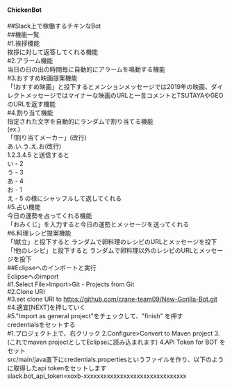 #### ChickenBot  
##Slack上で稼働するチキンなBot    
##機能一覧    
#1.挨拶機能    
挨拶に対して返答してくれる機能    
#2.アラーム機能    
当日の日の出の時間毎に自動的にアラームを鳴動する機能    
#3.おすすめ映画提案機能    
「!おすすめ映画」と投下するとメンションメッセージでは2019年の映画、ダイレクトメッセージではマイナーな映画のURLと一言コメントとTSUTAYAやGEOのURLを返す機能    
#4.割り当て機能     
指定された文字を自動的にランダムで割り当てる機能    
(ex.)  
「!割り当てメーカー」(改行)    
あ.い.う.え.お(改行)    
1.2.3.4.5     と送信すると    
い - 2    
う - 3    
あ - 4    
お - 1    
え - 5        の様にシャッフルして返してくれる    
#5.占い機能    
今日の運勢を占ってくれる機能    
「おみくじ」を入力すると今日の運勢とメッセージを送ってくれる    
#6.料理レシピ提案機能    
「!献立」と投下すると ランダムで卵料理のレシピのURLとメッセージを投下    
「!他のレシピ」と投下すると ランダムで卵料理以外のレシピのURLとメッセージを投下    
##Eclipseへのインポートと実行    
Eclipseへのimport    
#1.Select File>Import>Git - Projects from Git    
#2.Clone URI    
#3.set clone URI to https://github.com/crane-team09/New-Gorilla-Bot.git    
#4.適宜[NEXT]を押していく    
#5."Import as general project"をチェックして、"finish" を押す    
credentialsをセットする    
#1.プロジェクト上で、右クリック 2.Configure>Convert to Maven project 3.(これでmaven projectとしてEclipseに読み込まれます) 4.API Token for BOT をセット    
src/main/java直下にcredentials.propertiesというファイルを作り、以下のように取得したapi tokenをセットします    
slack.bot_api_token=xoxb-xxxxxxxxxxxxxxxxxxxxxxxxxxxxxxx    
